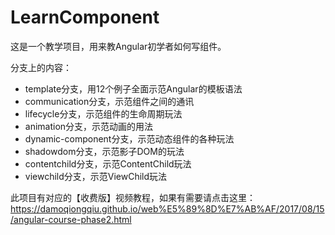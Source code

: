 # LearnComponent
这是一个教学项目，用来教Angular初学者如何写组件。

分支上的内容：

- template分支，用12个例子全面示范Angular的模板语法
- communication分支，示范组件之间的通讯
- lifecycle分支，示范组件的生命周期玩法
- animation分支，示范动画的用法
- dynamic-component分支，示范动态组件的各种玩法
- shadowdom分支，示范影子DOM的玩法
- contentchild分支，示范ContentChild玩法
- viewchild分支，示范ViewChild玩法

此项目有对应的【收费版】视频教程，如果有需要请点击这里：
https://damoqiongqiu.github.io/web%E5%89%8D%E7%AB%AF/2017/08/15/angular-course-phase2.html
